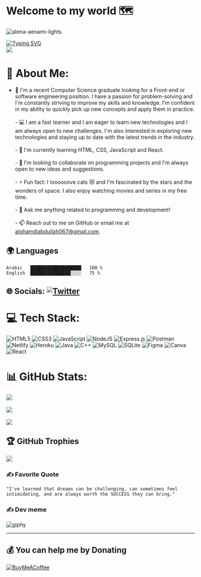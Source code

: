 # Welcome to my world 🗺 
![alena-aenami-lights](https://user-images.githubusercontent.com/61493052/208423569-131466a5-d052-4556-9a45-1d12cb898291.jpg)

[![Typing SVG](https://readme-typing-svg.demolab.com?font=Fira+Code&weight=700&duration=3000&pause=500&color=D08315&background=46505000&vCenter=true&multiline=true&width=680&height=100&lines=Hi+%F0%9F%98%8E%2C+I'm+Abdullah+Al-Ghamdi+;+an+enthusiastic+and+passionate+web+developer.+;+Always+learning+and+experimenting+with+new+technologies)](https://git.io/typing-svg)
<br>
[![](https://visitcount.itsvg.in/api?id=xlizro&icon=3&color=1)](https://visitcount.itsvg.in)
<br>
# 💫 About Me:

  - 🔭 I'm a recent Computer Science graduate looking for a Front-end or software engineering position. I have a passion for problem-solving and I'm constantly striving to improve my skills and knowledge. I'm confident in my ability to quickly pick up new concepts and apply them in practice.<br><br>- 💻 I am a fast learner and I am eager to learn new technologies and I am always open to new challenges. I'm also interested in exploring new technologies and staying up to date with the latest trends in the industry.<br><br>- 🌱 I'm currently learning HTML, CSS, JavaScript and React. <br><br>- 👯 I'm looking to collaborate on programming projects and I'm always open to new ideas and suggestions. <br><br>- ⚡ Fun fact: I loooooove cats 😻 and I'm fascinated by the stars and the wonders of space. I also enjoy watching movies and series in my free time.<br><br>- 💬 Ask me anything related to programming and development! <br><br>- 📫 Reach out to me on GitHub or email me at alghamdiabdullah067@gmail.com.

## 🌍 Languages
<!--START_SECTION:waka-->
```text
Arabic   ███████████████████   100 %
English  ███████████████░░░░   75 %
```
<!--END_SECTION:waka-->

## 🌐 Socials: [![Twitter](https://img.shields.io/badge/Twitter-%231DA1F2.svg?logo=Twitter&logoColor=white)](https://x.com/xlizro/)

# 💻 Tech Stack:
![HTML5](https://img.shields.io/badge/html5-%23E34F26.svg?style=flat&logo=html5&logoColor=white) 
![CSS3](https://img.shields.io/badge/css3-%231572B6.svg?style=flat&logo=css3&logoColor=white) 
![JavaScript](https://img.shields.io/badge/javascript-%23323330.svg?style=flat&logo=javascript&logoColor=%23F7DF1E)
![NodeJS](https://img.shields.io/badge/node.js-6DA55F?style=flat&logo=node.js&logoColor=white) ![Express.js](https://img.shields.io/badge/express.js-%23404d59.svg?style=flat&logo=express&logoColor=%2361DAFB) 
![Postman](https://img.shields.io/badge/Postman-FF6C37?style=flat&logo=postman&logoColor=white) 
![Netlify](https://img.shields.io/badge/netlify-%23000000.svg?style=flat&logo=netlify&logoColor=#00C7B7) 
![Heroku](https://img.shields.io/badge/heroku-%23430098.svg?style=flat&logo=heroku&logoColor=white) 
![Java](https://img.shields.io/badge/java-%23ED8B00.svg?style=flat&logo=java&logoColor=white) 
![C++](https://img.shields.io/badge/c++-%2300599C.svg?style=flat&logo=c%2B%2B&logoColor=white) 
![MySQL](https://img.shields.io/badge/mysql-%2300f.svg?style=flat&logo=mysql&logoColor=white) ![SQLite](https://img.shields.io/badge/sqlite-%2307405e.svg?style=flat&logo=sqlite&logoColor=white) 	![Figma](https://img.shields.io/badge/figma-%23F24E1E.svg?style=flat&logo=figma&logoColor=white) ![Canva](https://img.shields.io/badge/Canva-%2300C4CC.svg?style=flat&logo=Canva&logoColor=white)
![React](https://img.shields.io/badge/React-%23000000.svg?style=flat&logo=react&logoColor=blue)

# 📊 GitHub Stats:
![](https://github-readme-stats.vercel.app/api?username=xlizro&theme=tokyonight&hide_border=false&include_all_commits=true&count_private=true)<br/><br>
![](https://github-readme-streak-stats.herokuapp.com/?user=xlizro&theme=tokyonight&hide_border=false)<br/><br>
![](https://github-readme-stats.vercel.app/api/top-langs/?username=xlizro&theme=tokyonight&hide_border=false&include_all_commits=true&count_private=true&layout=compact)

## 🏆 GitHub Trophies
![](https://github-profile-trophy.vercel.app/?username=xlizro&theme=radical&no-frame=false&no-bg=true&margin-w=4)

### ✍️ Favorite Quote
```"I've learned that dreams can be challenging, can sometimes feel intimidating, and are always worth the SUCCESS they can bring." ```

### ✍️ Dev meme
![giphy](https://user-images.githubusercontent.com/61493052/208430204-fac57039-1474-4d3c-abcb-d688a2d8f02b.gif)

---

  ## 💰 You can help me by Donating
  [![BuyMeACoffee](https://img.shields.io/badge/Buy%20Me%20a%20Coffee-ffdd00?style=for-the-badge&logo=buy-me-a-coffee&logoColor=black)](https://buymeacoffee.com/xlizro) 

  

